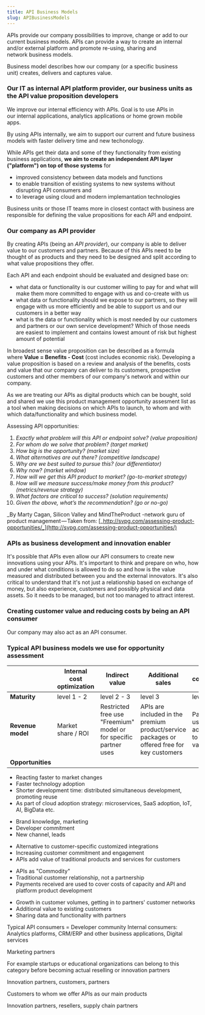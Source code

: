 ```yaml
---
title: API Business Models
slug: APIBusinessModels
---
```


APIs provide our company possibilities to improve, change or add to our current business models. APIs can provide a way to create an internal and/or external platform and promote re-using, sharing and network business models.

Business model describes how our company (or a specific business unit) creates, delivers and captures value.

### Our IT as internal API platform provider, our business units as the API value proposition developers

We improve our internal efficiency with APIs. Goal is to use APIs in our internal applications, analytics applications or home grown mobile apps. 

By using APIs internally, we aim to support our current and future business models with faster delivery time and new techonology.

While APIs get their data and some of they functionality from existing business applications, **we aim to create an independent API layer ("platform") on top of those systems** for

*   improved consistency between data models and functions
*   to enable transition of existing systems to new systems without disrupting API consumers and
*   to leverage using cloud and modern implemantation technologies

Business units or those IT teams more in closest contact with business are responsible for defining the value propositions for each API and endpoint.

### Our company as API provider

By creating APIs (being an _API provider_), our company is able to deliver value to our customers and partners. Because of this APIs need to be thought of as products and they need to be designed and split according to what value propositions they offer.

Each API and each endpoint should be evaluated and designed base on:

*   what data or functionality is our customer willing to pay for and what will make them more committed to engage with us and co-create with us
*   what data or functionality should we expose to our partners, so they will engage with us more efficiently and be able to support us and our customers in a better way
*   what is the data or functionality which is most needed by our customers and partners or our own service development? Which of those needs are easiest to implement and contains lowest amount of risk but highest amount of potential

In broadest sense value proposition can be described as a formula where **Value = Benefits - Cost** (cost includes economic risk). Developing a value proposition is based on a review and analysis of the benefits, costs and value that our company can deliver to its customers, prospective customers and other members of our company's network and within our company. 

As we are treating our APIs as digital products which can be bought, sold and shared we use this product management opportunity assesment list as a tool when making decisions on which APIs to launch, to whom and with which data/functionality and which business model.

Assessing API opportunities:

1.  _Exactly what problem will this API or endpoint solve? (value proposition)_
2.  _For whom do we solve that problem? (target market)_
3.  _How big is the opportunity? (market size)_
4.  _What alternatives are out there? (competitive landscape)_
5.  _Why are we best suited to pursue this? (our differentiator)_
6.  _Why now? (market window)_
7.  _How will we get this API product to market? (go-to-market strategy)_
8.  _How will we measure success/make money from this product? (metrics/revenue strategy)_
9.  _What factors are critical to success? (solution requirements)_
10.  _Given the above, what’s the recommendation? (go or no-go)_

_By Marty Cagan, Silicon Valley and MindTheProduct -network guru of product management — Taken from: [_http://svpg.com/assessing-product-opportunities/_](http://svpg.com/assessing-product-opportunities/)

### APIs as business development and innovation enabler

It's possible that APIs even allow our API consumers to create new innovations using your APIs. It's important to think and prepare on who, how and under what conditions is allowed to do so and how is the value measured and distributed between you and the external innovators. It's also critical to understand that it's not just a relationship based on exchange of money, but also experience, customers and possibly physical and data assets. So it needs to be managed, but not too managed to attract interest.

### Creating customer value and reducing costs by being an API consumer

Our company may also act as an API consumer.

### Typical API business models we use for opportunity assessment

|  | Internal cost optimization | Indirect value | Additional sales | API consumer pays | API consumer is paid
------------ | ------------ | ------------- | ------------- | ------------- | -------------
**Maturity** | level 1 - 2 | level 2 - 3 | level 3 | level 4 | level 4
**Revenue model** | Market share / ROI | Restricted free use "Freemium" model or for specific partner uses | APIs are included in the premium product/service packages or offered free for key customers | Pay-per-use or according to added value | Revenue sharing, %-based partnership
**Opportunities** | 
*   Reacting faster to market changes
*   Faster technology adoption
*   Shorter development time: distributed simultaneous development, promoting reuse
*   As part of cloud adoption strategy: microservices, SaaS adoption, IoT, AI, BigData etc.

</td>

<td colspan="1">

*   Brand knowledge, marketing
*   Developer commitment
*   New channel, leads

</td>

<td colspan="1">

*   Alternative to customer-specific customized integrations
*   Increasing customer commitment and engagement
*   APIs add value of traditional products and services for customers

</td>

<td colspan="1">

*   APIs as "Commodity"
*   Traditional customer relationship, not a partnership
*   Payments received are used to cover costs of capacity and API and platform product development

</td>

<td colspan="1">

*   Growth in customer volumes, getting in to partners' customer networks
*   Additional value to existing customers
*   Sharing data and functionality with partners

</td>

</tr>

<tr>

<th colspan="1">Typical API consumers = Developer community</th>

<td colspan="1">Internal consumers: Analytics platforms, CRM/ERP and other business applications, Digital services</td>

<td colspan="1">

Marketing partners

For example startups or educational organizations can belong to this category before becoming actual reselling or innovation partners

</td>

<td colspan="1">Innovation partners, customers, partners</td>

<td colspan="1">

Customers to whom we offer APIs as our main products

</td>

<td colspan="1">Innovation partners, resellers, supply chain partners</td>

</tr>

</tbody>

</table>
